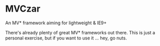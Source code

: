MVCzar
======

An MV* framework aiming for lightweight &amp; IE9+

There's already plenty of great MV* frameworks out there. This is just a personal exercise, but if you want to use it ... hey, go nuts.